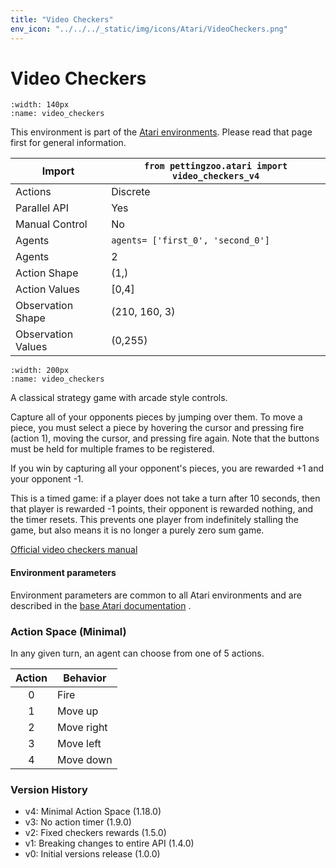 ```yaml
---
title: "Video Checkers"
env_icon: "../../../_static/img/icons/Atari/VideoCheckers.png"
---
```


# Video Checkers

```{figure} atari_video_checkers.gif 
:width: 140px
:name: video_checkers
```

This environment is part of the <a href='..'>Atari environments</a>. Please read that page first for general information.

| Import               | `from pettingzoo.atari import video_checkers_v4` |
|----------------------|--------------------------------------------------|
| Actions              | Discrete                                         |
| Parallel API         | Yes                                              |
| Manual Control       | No                                               |
| Agents               | `agents= ['first_0', 'second_0']`                |
| Agents               | 2                                                |
| Action Shape         | (1,)                                             |
| Action Values        | [0,4]                                            |
| Observation Shape    | (210, 160, 3)                                    |
| Observation Values   | (0,255)                                          |

```{figure} ../../_static/img/aec/atari_video_checkers_aec.svg
:width: 200px
:name: video_checkers
```

A classical strategy game with arcade style controls.

Capture all of your opponents pieces by jumping over them. To move a piece, you must select a piece by hovering the cursor and pressing fire (action 1), moving the cursor, and pressing fire again. Note that the buttons must be held for multiple frames to be registered.

If you win by capturing all your opponent's pieces, you are rewarded +1 and your opponent -1.

This is a timed game: if a player does not take a turn after 10 seconds, then that player is rewarded -1 points, their opponent is rewarded nothing, and the timer resets. This prevents one player from indefinitely stalling the game, but also means it is no longer a purely zero sum game.


[Official video checkers manual](https://atariage.com/manual_html_page.php?SoftwareID=1427)

#### Environment parameters

Environment parameters are common to all Atari environments and are described in the [base Atari documentation](../atari) .

### Action Space (Minimal)

In any given turn, an agent can choose from one of 5 actions.

| Action    | Behavior  |
|:---------:|-----------|
| 0         | Fire |
| 1         | Move up |
| 2         | Move right |
| 3         | Move left |
| 4         | Move down |


### Version History

* v4: Minimal Action Space (1.18.0)
* v3: No action timer (1.9.0)
* v2: Fixed checkers rewards (1.5.0)
* v1: Breaking changes to entire API (1.4.0)
* v0: Initial versions release (1.0.0)
</div>
